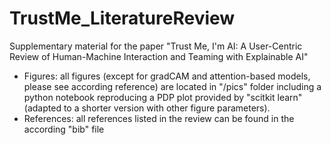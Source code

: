 # TrustMe_LiteratureReview
Supplementary material for the paper "Trust Me, I'm AI: A User-Centric Review of Human-Machine Interaction and Teaming with Explainable AI" 

- Figures: all figures (except for gradCAM and attention-based models, please see according reference) are located in "/pics" folder including a python notebook reproducing a PDP plot provided by "scitkit learn" (adapted to a shorter version with other figure parameters).
- References: all references listed in the review can be found in the according "bib" file
